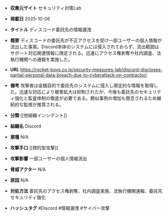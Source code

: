 - **収集元サイト**
セキュリティ対策Lab

- **掲載日**
2025-10-06

- **タイトル**
ディスコード委託先の情報漏洩

- **概要**
ディスコードの委託先が不正アクセスを受け一部ユーザーの個人情報が流出した事案。Discord本体のシステムには侵入されておらず、流出範囲はサポート対応関連情報に限定される。迅速にアクセス権剥奪や社内調査、法執行機関への通報を実施した。

- **URL**
https://rocket-boys.co.jp/security-measures-lab/discord-discloses-partial-personal-data-breach-due-to-cyberattack-on-contractor/

- **備考**
攻撃者は金銭目的で委託先のシステムに侵入し限定的な情報を取得した。迅速な対応により被害拡大は抑制されたが、今後も委託先のセキュリティ強化と監査体制の徹底が必要である。類似事例の増加も懸念されるため継続的な監視が推奨される。

- **分類**
[[他組織インシデント]]

- **組織名**
Discord

- **業種**
N/A

- **攻撃手口**
[[標的型攻撃]]

- **攻撃影響**
一部ユーザーの個人情報流出

- **脅威アクター**
N/A

- **原因**
N/A

- **対処方法**
委託先のアクセス権剥奪、社内調査実施、法執行機関通報、委託先セキュリティ強化

- **ハッシュタグ**
#Discord #情報漏洩 #サイバー攻撃
